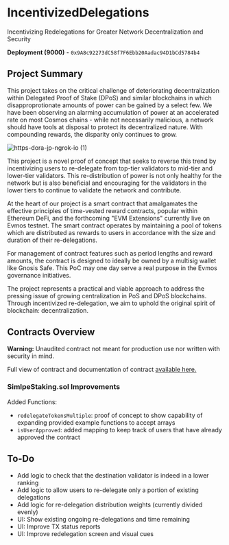 # IncentivizedDelegations

Incentivizing Redelegations for Greater Network Decentralization and Security

**Deployment (9000)** - `0x9A8c92273dC58f7F6Ebb20Aadac94D1bCd5784b4`

## Project Summary

This project takes on the critical challenge of deteriorating decentralization within Delegated Proof of Stake (DPoS) and similar blockchains in which disapproprotionate amounts of power can be gained by a select few. We have been observing an alarming accumulation of power at an accelerated rate on most Cosmos chains - while not necessarily malicious, a network should have tools at disposal to protect its decentralized nature. With compounding rewards, the disparity only continues to grow.

![https-dora-jp-ngrok-io (1)](https://github.com/LPX55/IncentivizedDelegations/assets/16395727/c21b121a-1e88-4094-b804-4a3afdb526c0)


This project is a novel proof of concept that seeks to reverse this trend by incentivizing users to re-delegate from top-tier validators to mid-tier and lower-tier validators. This re-distribution of power is not only healthy for the network but is also beneficial and encouraging for the validators in the lower tiers to continue to validate the network and contribute.

At the heart of our project is a smart contract that amalgamates the effective principles of time-vested reward contracts, popular within Ethereum DeFi, and the forthcoming "EVM Extensions" currently live on Evmos testnet. The smart contract operates by maintaining a pool of tokens which are distributed as rewards to users in accordance with the size and duration of their re-delegations.

For management of contract features such as period lengths and reward amounts, the contract is designed to ideally be owned by a multisig wallet like Gnosis Safe. This PoC may one day serve a real purpose in the Evmos governance initiatives. 

The project represents a practical and viable approach to address the pressing issue of growing centralization in PoS and DPoS blockchains. Through incentivized re-delegation, we aim to uphold the original spirit of blockchain: decentralization.

## Contracts Overview

**Warning:** Unaudited contract not meant for production use nor written with security in mind.

Full view of contract and documentation of contract [available here.](https://github.com/LPX55/IncentivizedDelegations/tree/main/contracts)

### SimlpeStaking.sol Improvements

Added Functions:

- `redelegateTokensMultiple`: proof of concept to show capability of expanding provided example functions to accept arrays
- `isUserApproved`: added mapping to keep track of users that have already approved the contract

## To-Do

- Add logic to check that the destination validator is indeed in a lower ranking
- Add logic to allow users to re-delegate only a portion of existing delegations
- Add logic for re-delegation distribution weights (currently divided evenly)
- UI: Show existing ongoing re-delegations and time remaining
- UI: Improve TX status reports
- UI: Improve redelegation screen and visual cues